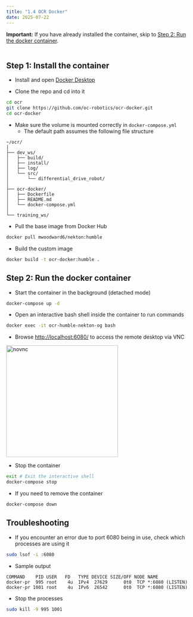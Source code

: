 ```yaml
---
title: "1.4 OCR Docker"
date: 2025-07-22
---
```


<!-- # 1.4 OCR Docker -->

<div class="important">
  <strong>Important:</strong> If you have already installed the container, skip to 
  <a href="#step-2-run-the-docker-container">Step 2: Run the docker container</a>.
</div>
<br/>

<!-- > [!IMPORTANT]
> 
> If you have already installed the container, skip to [Step 2: Run the docker container](#step-2-run-the-docker-container). -->

## Step 1: Install the container

- Install and open [Docker Desktop](https://docs.docker.com/desktop/)

- Clone the repo and cd into it

```bash
cd ocr
git clone https://github.com/oc-robotics/ocr-docker.git
cd ocr-docker
```

- Make sure the volume is mounted correctly in `docker-compose.yml`
    - The default path assumes the following file structure

```
~/ocr/
│
├── dev_ws/
│   ├── build/
│   ├── install/
│   ├── log/
│   └── src/
│       └── differential_drive_robot/
│
├── ocr-docker/
│   ├── Dockerfile
│   ├── README.md
│   └── docker-compose.yml
│
└── training_ws/
```

- Pull the base image from Docker Hub

```bash
docker pull mwoodward6/nekton:humble
```
- Build the custom image

```bash
docker build -t ocr-docker:humble .
```

## Step 2: Run the docker container
- Start the container in the background (detached mode)

```bash
docker-compose up -d
```

- Open an interactive bash shell inside the container to run commands 

```bash
docker exec -it ocr-humble-nekton-og bash
```

- Browse [http://localhost:6080/](http://localhost:6080/) to access the remote desktop via VNC

<img src="https://ubuntu-mate.community/uploads/default/original/3X/e/5/e5b38828e447662a0035affe589d1f563d22984a.png" alt="novnc" width="300" />



- Stop the container

```bash
exit # Exit the interactive shell
docker-compose stop
```

- If you need to remove the container

```bash
docker-compose down
```

## Troubleshooting
<!-- ### Fix "ports not available" error -->

- If you encounter an error due to port 6080 being in use, check which processes are using it

```bash
sudo lsof -i :6080
```

- Sample output
  
```
COMMAND    PID USER   FD   TYPE DEVICE SIZE/OFF NODE NAME
docker-pr  995 root    4u  IPv4  27629      0t0  TCP *:6080 (LISTEN)
docker-pr 1001 root    4u  IPv6  26542      0t0  TCP *:6080 (LISTEN)
```
- Stop the processes

```bash
sudo kill -9 995 1001
```
